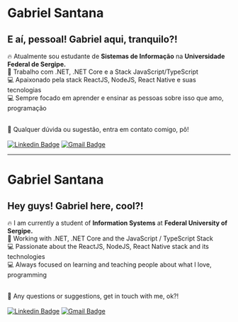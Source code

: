 # Gabriel Santana

## E aí, pessoal! Gabriel aqui, tranquilo?!

:fire: Atualmente sou estudante de **Sistemas de Informação** na **Universidade Federal de Sergipe.**
<br /> :purple_heart: Trabalho com .NET, .NET Core e a Stack JavaScript/TypeScript
<br /> :computer: Apaixonado pela stack ReactJS, NodeJS, React Native e suas tecnologias
<br /> :computer: Sempre focado em aprender e ensinar as pessoas sobre isso que amo, programação

<br /> :email: Qualquer dúvida ou sugestão, entra em contato comigo, pô!
<br /><br />
[![Linkedin Badge](https://img.shields.io/badge/-GabrielSantana-blue?style=flat-square&logo=Linkedin&logoColor=white&link=https://www.linkedin.com/in/gabriel-sisjr/)](https://www.linkedin.com/in/gabriel-sisjr/)
[![Gmail Badge](https://img.shields.io/badge/-gabriel.sistemasjr@gmail.com-c14438?style=flat-square&logo=Gmail&logoColor=white&link=mailto:gabriel.sistemasjr@gmail.com)](mailto:gabriel.sistemasjr@gmail.com)

-------

# Gabriel Santana

## Hey guys! Gabriel here, cool?!

:fire: I am currently a student of **Information Systems** at **Federal University of Sergipe.**
<br />:purple_heart: Working with .NET, .NET Core and the JavaScript / TypeScript Stack
<br />:computer: Passionate about the ReactJS, NodeJS, React Native stack and its technologies
<br />:computer: Always focused on learning and teaching people about what I love, programming

<br />:email: Any questions or suggestions, get in touch with me, ok?!
<br /><br />
[![Linkedin Badge](https://img.shields.io/badge/-GabrielSantana-blue?style=flat-square&logo=Linkedin&logoColor=white&link=https://www.linkedin.com/in/gabriel-sisjr/)](https://www.linkedin.com/in/gabriel-sisjr/)
[![Gmail Badge](https://img.shields.io/badge/-gabriel.sistemasjr@gmail.com-c14438?style=flat-square&logo=Gmail&logoColor=white&link=mailto:gabriel.sistemasjr@gmail.com)](mailto:gabriel.sistemasjr@gmail.com)
